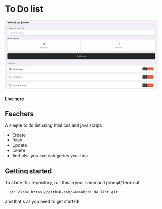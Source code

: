 # To Do list
![Project image](https://github.com/Jomonh/to-do-list/blob/main/Todo.png)
#### Live <a href="https://jomonh.github.io/to-do-list/">here</a>

## Feachers
A simple to do list using html css and java script.
- Create
- Read
- Update
- Delete
- And also you can categories your task 


## Getting started

To clone this repository, run this in your command prompt/Terminal 
```bash
  git clone https://github.com/Jomonh/to-do-list.git
```
and that's all you need to get started!

